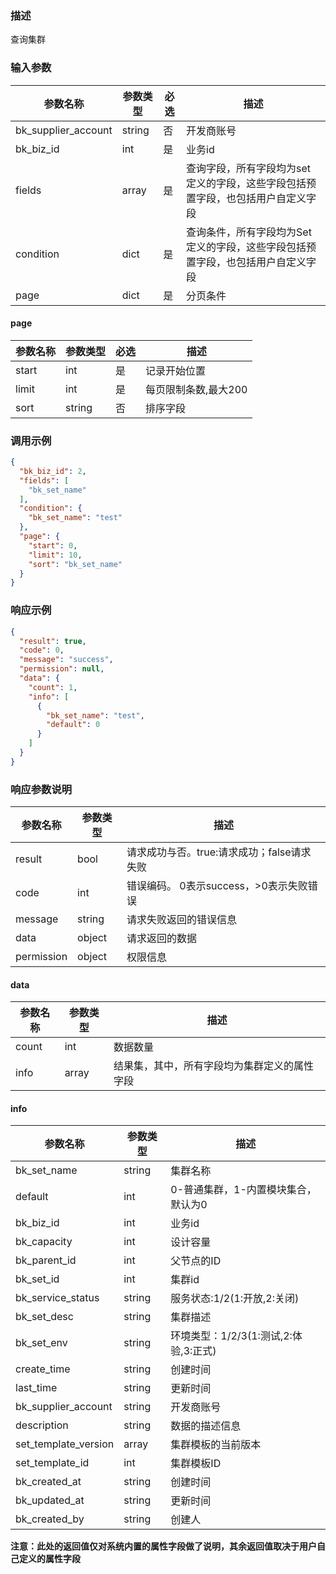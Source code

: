 ### 描述

查询集群

### 输入参数

| 参数名称                | 参数类型   | 必选 | 描述                                        |
|---------------------|--------|----|-------------------------------------------|
| bk_supplier_account | string | 否  | 开发商账号                                     |
| bk_biz_id           | int    | 是  | 业务id                                      |
| fields              | array  | 是  | 查询字段，所有字段均为set定义的字段，这些字段包括预置字段，也包括用户自定义字段 |
| condition           | dict   | 是  | 查询条件，所有字段均为Set定义的字段，这些字段包括预置字段，也包括用户自定义字段 |
| page                | dict   | 是  | 分页条件                                      |

#### page

| 参数名称  | 参数类型   | 必选 | 描述           |
|-------|--------|----|--------------|
| start | int    | 是  | 记录开始位置       |
| limit | int    | 是  | 每页限制条数,最大200 |
| sort  | string | 否  | 排序字段         |

### 调用示例

```json
{
  "bk_biz_id": 2,
  "fields": [
    "bk_set_name"
  ],
  "condition": {
    "bk_set_name": "test"
  },
  "page": {
    "start": 0,
    "limit": 10,
    "sort": "bk_set_name"
  }
}
```

### 响应示例

```json
{
  "result": true,
  "code": 0,
  "message": "success",
  "permission": null,
  "data": {
    "count": 1,
    "info": [
      {
        "bk_set_name": "test",
        "default": 0
      }
    ]
  }
}
```

### 响应参数说明

| 参数名称       | 参数类型   | 描述                         |
|------------|--------|----------------------------|
| result     | bool   | 请求成功与否。true:请求成功；false请求失败 |
| code       | int    | 错误编码。 0表示success，>0表示失败错误  |
| message    | string | 请求失败返回的错误信息                |
| data       | object | 请求返回的数据                    |
| permission | object | 权限信息                       |

#### data

| 参数名称  | 参数类型  | 描述                     |
|-------|-------|------------------------|
| count | int   | 数据数量                   |
| info  | array | 结果集，其中，所有字段均为集群定义的属性字段 |

#### info

| 参数名称                 | 参数类型   | 描述                         |
|----------------------|--------|----------------------------|
| bk_set_name          | string | 集群名称                       |
| default              | int    | 0-普通集群，1-内置模块集合，默认为0       |
| bk_biz_id            | int    | 业务id                       |
| bk_capacity          | int    | 设计容量                       |
| bk_parent_id         | int    | 父节点的ID                     |
| bk_set_id            | int    | 集群id                       |
| bk_service_status    | string | 服务状态:1/2(1:开放,2:关闭)        |
| bk_set_desc          | string | 集群描述                       |
| bk_set_env           | string | 环境类型：1/2/3(1:测试,2:体验,3:正式) |
| create_time          | string | 创建时间                       |
| last_time            | string | 更新时间                       |
| bk_supplier_account  | string | 开发商账号                      |
| description          | string | 数据的描述信息                    |
| set_template_version | array  | 集群模板的当前版本                  |
| set_template_id      | int    | 集群模板ID                     |
| bk_created_at        | string | 创建时间                       |
| bk_updated_at        | string | 更新时间                       |
| bk_created_by        | string | 创建人                        |

**注意：此处的返回值仅对系统内置的属性字段做了说明，其余返回值取决于用户自己定义的属性字段**
